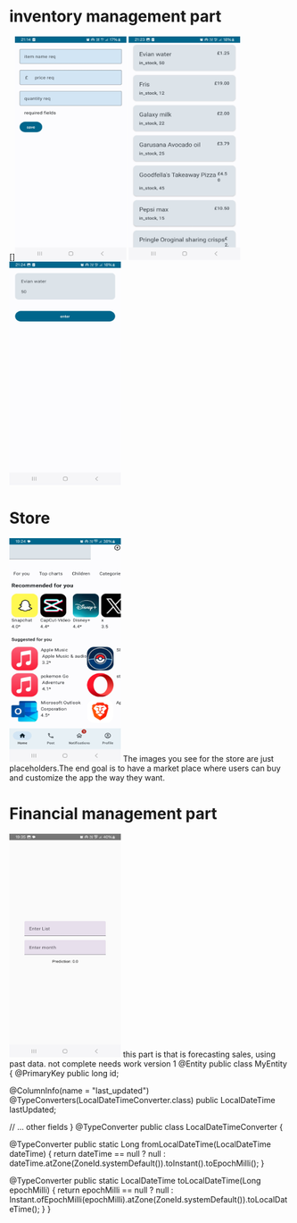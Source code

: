 # inventory management part 
[]<img src="https://github.com/Ohnstokk3/App_Store/blob/master/Screenshot_20240620_211435_Main_App_Store.jpg" width="200" height="400" />
<img src="https://github.com/Ohnstokk3/App_Store/blob/master/Screenshot_20240620_212346_Main_App_Store.jpg" width="200" height="400" />
<img src="https://github.com/Ohnstokk3/App_Store/blob/master/Screenshot_20240620_212402_Main_App_Store.jpg" width="200" height="400" />
# Store 

<img src="https://github.com/Ohnstokk3/App_Store/blob/master/Screenshot_20240702_192438_Main_App_Store.jpg" width="200" height="400" />
The images you see for the store are just placeholders.The end goal is to have a market place where users can buy and customize the app the way they want.

# Financial management part 

<img src="https://github.com/Ohnstokk3/App_Store/blob/master/Screenshot_20240702_193514_Main_App_Store.jpg" width="200" height="400" />
this part is that is  forecasting sales, using past data. not complete needs work version 1 
@Entity
public class MyEntity {
  @PrimaryKey
  public long id;

  @ColumnInfo(name = "last_updated")
  @TypeConverters(LocalDateTimeConverter.class)
  public LocalDateTime lastUpdated;

  // ... other fields
}
@TypeConverter
public class LocalDateTimeConverter {

  @TypeConverter
  public static Long fromLocalDateTime(LocalDateTime dateTime) {
    return dateTime == null ? null : dateTime.atZone(ZoneId.systemDefault()).toInstant().toEpochMilli();
  }

  @TypeConverter
  public static LocalDateTime toLocalDateTime(Long epochMilli) {
    return epochMilli == null ? null : Instant.ofEpochMilli(epochMilli).atZone(ZoneId.systemDefault()).toLocalDateTime();
  }
}
